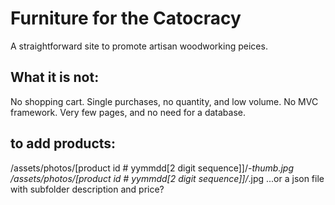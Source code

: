 # Furniture for the Catocracy
A straightforward site to promote artisan woodworking peices.

## What it is not:

No shopping cart. Single purchases, no quantity, and low volume.
No MVC framework. Very few pages, and no need for a database.

## to add products:
/assets/photos/[product id # yymmdd[2 digit sequence]]/*-thumb.jpg
/assets/photos/[product id # yymmdd[2 digit sequence]]/*.jpg
...or a json file with subfolder description and price?
